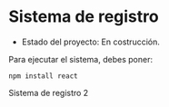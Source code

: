 <h1>Sistema de registro</h1>

- Estado del proyecto: En costrucción.

Para ejecutar el sistema, debes poner:

```npm install react```

Sistema de registro 2
